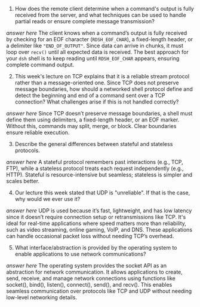 1. How does the remote client determine when a command's output is fully received from the server, and what techniques can be used to handle partial reads or ensure complete message transmission?

_answer here_ The client knows when a command’s output is fully received by checking for an EOF character (`RDSH_EOF_CHAR`), a fixed-length header, or a delimiter like `"END_OF_OUTPUT"`. Since data can arrive in chunks, it must loop over `recv()` until all expected data is received. The best approach for your `dsh` shell is to keep reading until `RDSH_EOF_CHAR` appears, ensuring complete command output.

2. This week's lecture on TCP explains that it is a reliable stream protocol rather than a message-oriented one. Since TCP does not preserve message boundaries, how should a networked shell protocol define and detect the beginning and end of a command sent over a TCP connection? What challenges arise if this is not handled correctly?

_answer here_ Since TCP doesn’t preserve message boundaries, a shell must define them using delimiters, a fixed-length header, or an EOF marker. Without this, commands may split, merge, or block. Clear boundaries ensure reliable execution.

3. Describe the general differences between stateful and stateless protocols.

_answer here_ A stateful protocol remembers past interactions (e.g., TCP, FTP), while a stateless protocol treats each request independently (e.g., HTTP). Stateful is resource-intensive but seamless; stateless is simpler and scales better.

4. Our lecture this week stated that UDP is "unreliable". If that is the case, why would we ever use it?

_answer here_ UDP is used because it’s fast, lightweight, and has low latency since it doesn’t require connection setup or retransmissions like TCP. It's ideal for real-time applications where speed matters more than reliability, such as video streaming, online gaming, VoIP, and DNS. These applications can handle occasional packet loss without needing TCP’s overhead. 

5. What interface/abstraction is provided by the operating system to enable applications to use network communications?

_answer here_ The operating system provides the socket API as an abstraction for network communication. It allows applications to create, send, receive, and manage network connections using functions like socket(), bind(), listen(), connect(), send(), and recv(). This enables seamless communication over protocols like TCP and UDP without needing low-level networking details.